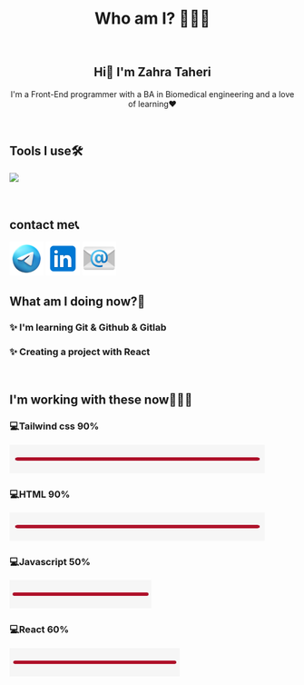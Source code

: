 <h1 align='center'>Who am I? 👩🏻‍💻</h1>
<img/>
<h2 align='center'>Hi👋 I'm Zahra Taheri</h2>
<p align='center'>I'm a Front-End programmer with a BA in Biomedical engineering and a love of learning❤️ </p>
<br/>
<h2>Tools I use🛠️</h2>
<p>
  <a href="https://skillicons.dev">
    <img src="https://skillicons.dev/icons?i=js,ts,html,css,tailwindcss,react,git" />
  </a>
</p>

<br/>
<h2 align="left">contact me📞</h2>
<a href="https://t.me/Zti76"><img width="60px" height="60px" src="https://github.com/zahratec50/zahratec50/blob/main/icons8-telegram-94.png?raw=true" /></a>
<a href="https://www.linkedin.com/in/zahra-taheri-55a18913b/"><img width="60px" height="60px" src="https://github.com/zahratec50/zahratec50/blob/main/icons8-linkedin-96.png?raw=true"/></a>
<a href="https://zahratec50@gmail.com"><img width="60px" height="60px" src="https://github.com/zahratec50/zahratec50/blob/main/icons8-email-96.png?raw=true" /></a>
<br/>
<h2>What am I doing now?💪</h2>
<h3>✨ I'm learning Git & Github & Gitlab</h3>
<h3>✨ Creating a project with React</h3>
<br/>
<h2>I'm working with these now👩🏻‍💻</h2>
<h3>💻Tailwind css 90% </h3>
<img src="https://github.com/zahratec50/zahratec50/blob/main/bar.png?raw=true" width="450px" height="50px" />
<br/>
<h3>💻HTML 90% </h3>
<img src="https://github.com/zahratec50/zahratec50/blob/main/bar.png?raw=true" width="450px" height="50px" />
<br/>
<h3>💻Javascript 50% </h3>
<img src="https://github.com/zahratec50/zahratec50/blob/main/bar.png?raw=true" width="250px" height="50px" />
<br/>
<h3>💻React 60% </h3>
<img src="https://github.com/zahratec50/zahratec50/blob/main/bar.png?raw=true" width="300px" height="50px" />
<br/>

 
